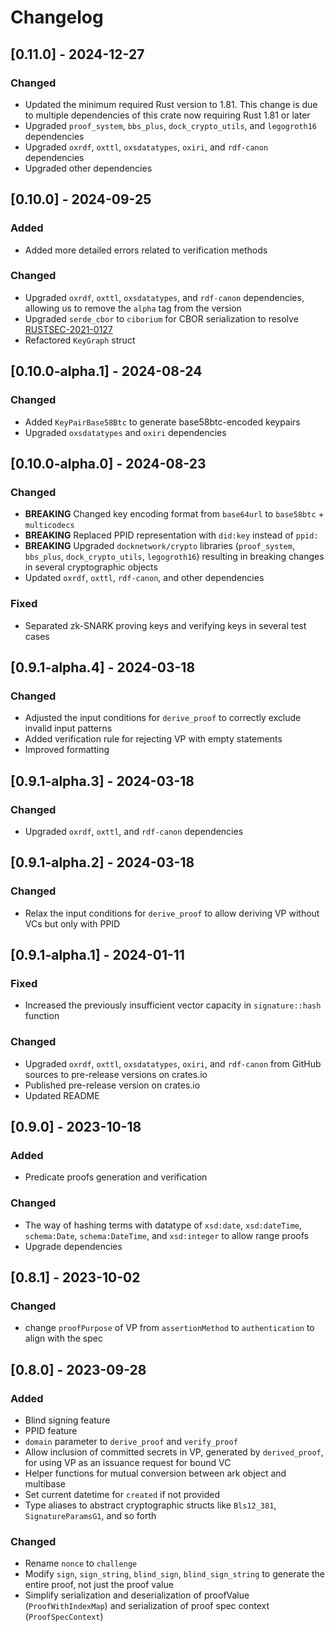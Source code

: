 # Changelog

## [0.11.0] - 2024-12-27

### Changed

- Updated the minimum required Rust version to 1.81. This change is due to multiple dependencies of this crate now requiring Rust 1.81 or later
- Upgraded `proof_system`, `bbs_plus`, `dock_crypto_utils`, and `legogroth16` dependencies
- Upgraded `oxrdf`, `oxttl`, `oxsdatatypes`, `oxiri`, and `rdf-canon` dependencies
- Upgraded other dependencies

## [0.10.0] - 2024-09-25

### Added

- Added more detailed errors related to verification methods

### Changed

- Upgraded `oxrdf`, `oxttl`, `oxsdatatypes`, and `rdf-canon` dependencies, allowing us to remove the `alpha` tag from the version
- Upgraded `serde_cbor` to `ciborium` for CBOR serialization to resolve [RUSTSEC-2021-0127](https://rustsec.org/advisories/RUSTSEC-2021-0127)
- Refactored `KeyGraph` struct

## [0.10.0-alpha.1] - 2024-08-24

### Changed

- Added `KeyPairBase58Btc` to generate base58btc-encoded keypairs
- Upgraded `oxsdatatypes` and `oxiri` dependencies

## [0.10.0-alpha.0] - 2024-08-23

### Changed

- **BREAKING** Changed key encoding format from `base64url` to `base58btc` + `multicodecs`
- **BREAKING** Replaced PPID representation with `did:key` instead of `ppid:`
- **BREAKING** Upgraded `docknetwork/crypto` libraries (`proof_system`, `bbs_plus`, `dock_crypto_utils`, `legogroth16`) resulting in breaking changes in several cryptographic objects
- Updated `oxrdf`, `oxttl`, `rdf-canon`, and other dependencies

### Fixed

- Separated zk-SNARK proving keys and verifying keys in several test cases

## [0.9.1-alpha.4] - 2024-03-18

### Changed

- Adjusted the input conditions for `derive_proof` to correctly exclude invalid input patterns
- Added verification rule for rejecting VP with empty statements
- Improved formatting

## [0.9.1-alpha.3] - 2024-03-18

### Changed

- Upgraded `oxrdf`, `oxttl`, and `rdf-canon` dependencies

## [0.9.1-alpha.2] - 2024-03-18

### Changed

- Relax the input conditions for `derive_proof` to allow deriving VP without VCs but only with PPID

## [0.9.1-alpha.1] - 2024-01-11

### Fixed

- Increased the previously insufficient vector capacity in `signature::hash` function

### Changed

- Upgraded `oxrdf`, `oxttl`, `oxsdatatypes`, `oxiri`, and `rdf-canon` from GitHub sources to pre-release versions on crates.io
- Published pre-release version on crates.io
- Updated README

## [0.9.0] - 2023-10-18

### Added

- Predicate proofs generation and verification

### Changed

- The way of hashing terms with datatype of `xsd:date`, `xsd:dateTime`, `schema:Date`, `schema:DateTime`, and `xsd:integer` to allow range proofs
- Upgrade dependencies

## [0.8.1] - 2023-10-02

### Changed

- change `proofPurpose` of VP from `assertionMethod` to `authentication` to align with the spec

## [0.8.0] - 2023-09-28

### Added

- Blind signing feature
- PPID feature
- `domain` parameter to `derive_proof` and `verify_proof`
- Allow inclusion of committed secrets in VP, generated by `derived_proof`, for using VP as an issuance request for bound VC
- Helper functions for mutual conversion between ark object and multibase
- Set current datetime for `created` if not provided
- Type aliases to abstract cryptographic structs like `Bls12_381`, `SignatureParamsG1`, and so forth

### Changed

- Rename `nonce` to `challenge`
- Modify `sign`, `sign_string`, `blind_sign`, `blind_sign_string` to generate the entire proof, not just the proof value
- Simplify serialization and deserialization of proofValue (`ProofWithIndexMap`) and serialization of proof spec context (`ProofSpecContext`)
